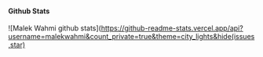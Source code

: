 
#### Github Stats

![Malek Wahmi github stats](https://github-readme-stats.vercel.app/api?username=malekwahmi&count_private=true&theme=city_lights&hide(issues,star)

</details>
